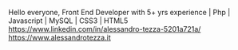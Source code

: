 Hello everyone,
Front End Developer with 5+ yrs experience | Php | Javascript | MySQL | CSS3 | HTML5
https://www.linkedin.com/in/alessandro-tezza-5201a721a/<br>
https://www.alessandrotezza.it


<!---
aletex1994/aletex1994 is a ✨ special ✨ repository because its `README.md` (this file) appears on your GitHub profile.
You can click the Preview link to take a look at your changes.
--->
